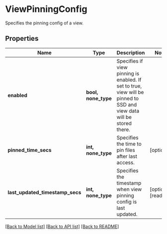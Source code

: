 # ViewPinningConfig

Specifies the pinning config of a view.

## Properties
Name | Type | Description | Notes
------------ | ------------- | ------------- | -------------
**enabled** | **bool, none_type** | Specifies if view pinning is enabled. If set to true, view will be pinned to SSD and view data will be stored there. | 
**pinned_time_secs** | **int, none_type** | Specifies the time to pin files after last access. | [optional] 
**last_updated_timestamp_secs** | **int, none_type** | Specifies the timestamp when view pinning config is last updated. | [optional] [readonly] 

[[Back to Model list]](../README.md#documentation-for-models) [[Back to API list]](../README.md#documentation-for-api-endpoints) [[Back to README]](../README.md)


